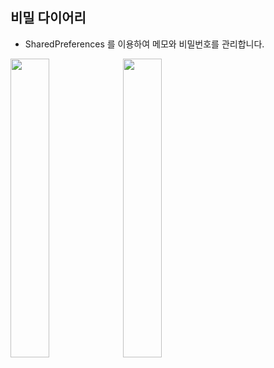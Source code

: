 ## 비밀 다이어리
- SharedPreferences 를 이용하여 메모와 비밀번호를 관리합니다.

<img src = "https://user-images.githubusercontent.com/71131071/162186520-117d2e3c-30ee-4dcf-9a84-0926868c90ae.png" width="35%">
<img src = "https://user-images.githubusercontent.com/71131071/162186586-1b38c3d9-0f30-4f9e-bbcf-5c2eac4f7b6a.png" width="35%">
